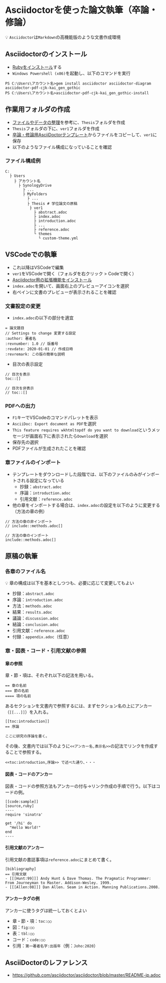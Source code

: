 #  Asciidoctorを使った論文執筆（卒論・修論）

:bulb: `Asciidoctor`は`Markdown`の高機能版のような文書作成環境

## Asciidoctorのインストール

- [Rubyをインストール](../dev/pc-ruby.md)する
-  `Windows Powershell (x86)`を起動し、以下のコマンドを実行
```
PS C:\Users\アカウント名>gem install asciidoctor asciidoctor-diagram asciidoctor-pdf-cjk-kai_gen_gothic
PS C:\Users\アカウント名>asciidoctor-pdf-cjk-kai_gen_gothic-install
```

## 作業用フォルダの作成

- [ファイルやデータの整理](files-and-data.md)を参考に、`Thesis`フォルダを作成
- `Thesis`フォルダの下に、`ver1`フォルダを作成
- [卒論・修論用AsciiDoctorテンプレート](../templates/asciidoctor-thesis)からファイルをコピーして、`ver1`に保存
- 以下のようなファイル構成になっていることを確認

### ファイル構成例

```
C:
  ├ Users
    ├ アカウント名
      ├ SynologyDrive
        ├ ...
        ├ MyFolders
          ├ ...
          ├ Thesis # 学位論文の原稿
           ├ ver1
             ├ abstract.adoc
             ├ index.adoc
             ├ introduction.adoc
             ├ ...
             ├ reference.adoc
             └ themes
               └ custom-theme.yml
```

## VSCodeでの執筆

- これ以降はVSCodeで編集
- `ver1`をVSCodeで開く（フォルダを右クリック > Codeで開く）
- [Asciidoctor用の拡張機能をインストール](../dev/pc-vscode.md)
- `index.adoc`を開いて、画面右上のプレビューアイコンを選択
- 右ペインに文書のプレビューが表示されることを確認

### 文書設定の変更

- `index.adoc`の以下の部分を適宜
```
= 論文題目
// Settings to change 変更する設定
:author: 著者名
:revnumber: 1.0 // 版番号
:revdate: 2020-01-01 // 作成日時
:revremark: この版の簡単な説明
```
- 目次の表示設定
```
// 目次を表示
toc::[]

// 目次を非表示
// toc::[]
```

### PDFへの出力

- `F1`キーでVSCodeのコマンドパレットを表示
- `AsciiDoc: Export document as PDF`を選択
- `This feature requires wkhtmltopdf do you want to download`というメッセージが画面右下に表示されたら`Download`を選択
- 保存先の選択
- PDFファイルが生成されたことを確認

### 章ファイルのインポート

- テンプレートをダウンロードした段階では、以下のファイルのみがインポートされる設定になっている
  - 抄録：`abstract.adoc`
  - 序論：`introduction.adoc`
  - 引用文献：`reference.adoc`
- 他の章をインポートする場合は、`index.adoc`の設定を以下のように変更する（方法の章の例）
```
// 方法の章の非インポート
// include::methods.adoc[]

// 方法の章のインポート
include::methods.adoc[]
```

## 原稿の執筆

### 各章のファイル名

:bulb: 章の構成は以下を基本としつつも、必要に応じて変更してもよい

- 抄録：`abstract.adoc`
- 序論：`introduction.adoc`
- 方法：`methods.adoc`
- 結果：`results.adoc`
- 議論：`discussion.adoc`
- 結論：`conclusion.adoc`
- 引用文献：`reference.adoc`
- 付録：`appendix.adoc`（任意）

### 章・図表・コード・引用文献の参照

#### 章の参照

章・節・項は、それぞれ以下の記法を用いる。
```
== 章の名前
=== 節の名前
==== 項の名前
```

あるセクションを文書内で参照するには、まずセクション名の上にアンカー（`[[...]]`）を入れる。
```
[[toc:introduction]]
== 序論

ここに研究の序論を書く。
```

その後、文書内では以下のように``<<アンカー名,表示名>>``の記法でリンクを作成することで参照する。
```
<<toc:introduction,序論>> で述べた通り、・・・
```

#### 図表・コードのアンカー

図表・コードの参照方法もアンカーの付与→リンク作成の手順で行う。以下はコードの例。

```
[[code:sample]]
[source,ruby]  
----
require 'sinatra'

get '/hi' do
  "Hello World!"
end
----
```

#### 引用文献のアンカー

引用文献の書誌事項は`reference.adoc`にまとめて書く。
```
[bibliography]
== 引用文献
- [[[Hunt:99]]] Andy Hunt & Dave Thomas. The Pragmatic Programmer: From Journeyman to Master. Addison-Wesley. 1999.
- [[[Allen:08]]] Dan Allen. Seam in Action. Manning Publications.2008.
```


#### アンカータグの例

アンカーに使うタグは統一しておくとよい

- 章・節・項：`toc:○○`
- 図：`fig:○○`
- 表：`tbl:○○`
- コード：`code:○○`
- 引用：`第一著者名字:出版年`（例：`Joho:2020`）

## AsciiDoctorのレファレンス

- https://github.com/asciidoctor/asciidoctor/blob/master/README-jp.adoc
